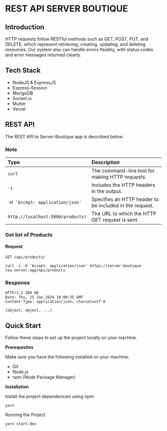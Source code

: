 # REST API SERVER BOUTIQUE

## Introduction

HTTP requests follow RESTful methods such as GET, POST, PUT, and DELETE, which represent retrieving, creating,
updating, and deleting resources. Our system also can handle errors flexibly, with status codes and error messages returned clearly.

## Tech Stack

-   NodeJS & ExpressJS
-   Express-Session
-   MongoDB
-   Socket.io
-   Multer
-   Vercel

## REST API

The REST API to Server-Boutique app is described below.

### Note

| Type                              | Description                                             |
| :-------------------------------- | :------------------------------------------------------ |
| `curl`                            | The command-line tool for making HTTP requests.         |
| `-i`                              | Includes the HTTP headers in the output.                |
| `-H 'Accept: application/json'`   | Specifies an HTTP header to be included in the request. |
| `http://localhost:5000/products/` | The URL to which the HTTP GET request is sent.          |

### Get list of Products

#### Request

`GET /api/products/`

    curl -i -H 'Accept: application/json' https://server-boutique-tau.vercel.app/api/products

### Response

    HTTP/1.1 200 OK
    Date: Thu, 25 Jan 2024 10:00:35 GMT
    Content-Type: application/json; charset=utf-8

    [object, object, ...]

## Quick Start

Follow these steps to set up the project locally on your machine.

**Prerequisites**

Make sure you have the following installed on your machine:

-   Git
-   Node.js
-   npm (Node Package Manager)

**Installation**

Install the project dependencies using npm:

```base
yarn
```

Running the Project

```bash
yarn start:dev
```
